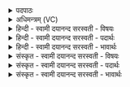 <details><summary>पदपाठः</summary>

म॒युः। प्रा॒जा॒प॒त्यऽइति॑ प्राजाऽप॒त्यः। उ॒लः। ह॒लिक्ष्णः॑। वृ॒ष॒द॒ꣳशऽइति॑ वृषऽद॒ꣳशः। ते। धा॒त्रे। दि॒शाम्। क॒ङ्कः धुङ्क्षा॑। आ॒ग्ने॒यी। क॒ल॒विङ्कः॑। लो॒हि॒ता॒हिरिति॑ लोहितऽअ॒हिः। पु॒ष्क॒र॒सा॒दऽइति॑ पुष्करऽसा॒दः। ते। त्वा॒ष्ट्राः। वा॒चे। क्रुञ्चः॑। ३१।
</details>

<details><summary>अधिमन्त्रम् (VC)</summary>

- प्रजापत्यादयो देवताः
- प्रजापतिर्ऋषिः
- स्वराट्त्रिष्टुप्
- धैवतः
</details>

<details><summary>हिन्दी - स्वामी दयानन्द सरस्वती  - विषयः</summary>

फिर उसी विषय को अगले मन्त्र में कहा है ॥
</details>

<details><summary>हिन्दी - स्वामी दयानन्द सरस्वती  - पदार्थः</summary>

पदार्थान्वयभाषाः -  हे मनुष्यो ! तुमको (प्राजापत्यः) प्रजापति देवतावाला (मयुः) किंनर निन्दित मनुष्य और जो (उलः) छोटा कीड़ा (हलिक्ष्णः) विशेष सिंह और (वृषदंशः) विलार हैं (ते) वे (धात्रे) धारण करनेवाले के लिये (कङ्कः) उजली चील्ह (दिशाम्) दिशाओं के हेतु (धुङ्क्षा) धुङ्क्षा नाम की पक्षिणी (आग्नेयी) अग्नि देवतावाली जो (कलविङ्कः) चिरौटा (लोहिताहिः) लाल साँप और (पुष्करसादः) तालाब में रहनेवाला है, (ते) वे सब (त्वाष्ट्राः) त्वष्टा देवतावाले तथा (वाचे) वाणी के लिये (क्रुञ्चः) सारस जानना चाहिये ॥३१ ॥
</details>

<details><summary>हिन्दी - स्वामी दयानन्द सरस्वती  - भावार्थः</summary>

भावार्थभाषाः -  जो सियार और साँप आदि को वश में लाते हैं, वे मनुष्य धुरन्धर होते हैं ॥३१ ॥
</details>

<details><summary>संस्कृत - स्वामी दयानन्द सरस्वती  - विषयः</summary>

पुनस्तमेव विषयमाह ॥
</details>

<details><summary>संस्कृत - स्वामी दयानन्द सरस्वती  - पदार्थः</summary>

पदार्थान्वयभाषाः -  हे मनुष्याः ! युष्माभिः प्राजापत्यो मयुरुलो हलिक्ष्णो वृषदंशश्च ते धात्रे कङ्को दिशां धुङ्क्षा आग्नेयी कलविङ्को लोहिताहिः पुष्करसादस्ते त्वाष्ट्रा वाचे क्रुञ्चश्च वेदितव्याः ॥३१ ॥
</details>

<details><summary>संस्कृत - स्वामी दयानन्द सरस्वती  - भावार्थः</summary>

भावार्थभाषाः -  ये शृगालसर्पादीन् वशं नयन्ति ते धुरन्धरास्सन्ति ॥३१ ॥
</details>